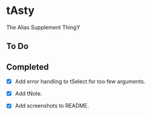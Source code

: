 # tAsty

The Alias Supplement ThingY

## To Do

## Completed

- [x] Add error handling to tSelect for too few arguments.

- [x] Add tNote.

- [x] Add screenshots to README.
